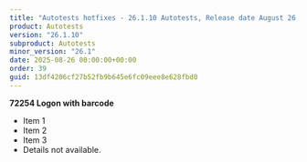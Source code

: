 ```yaml
---
title: "Autotests hotfixes - 26.1.10 Autotests, Release date August 26, 2025 - Hotfixes"
product: Autotests
version: "26.1.10"
subproduct: Autotests
minor_version: "26.1"
date: 2025-08-26 00:00:00+00:00
order: 39
guid: 13df4206cf27b52fb9b645e6fc09eee8e628fbd0
---
```


**72254 Logon with barcode**- Item 1- Item 2- Item 3- Details not available.
